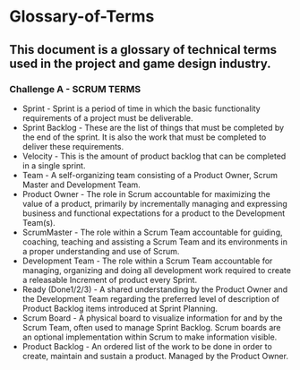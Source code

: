 # Glossary-of-Terms

## This document is a glossary of technical terms used in the project and game design industry.

### Challenge A - SCRUM TERMS


* Sprint - Sprint is a period of time in which the basic functionality requirements of a project must be deliverable.
* Sprint Backlog - These are the list of things that must be completed by the end of the sprint. It is also the work that must be completed to deliver these requirements.
* Velocity - This is the amount of product backlog that can be completed in a single sprint.
* Team - A self-organizing team consisting of a Product Owner, Scrum Master and Development Team.
* Product Owner - The role in Scrum accountable for maximizing the value of a product, primarily by incrementally managing and expressing business and functional expectations for a product to the Development Team(s).
* ScrumMaster - The role within a Scrum Team accountable for guiding, coaching, teaching and assisting a Scrum Team and its environments in a proper understanding and use of Scrum.
* Development Team - The role within a Scrum Team accountable for managing, organizing and doing all development work required to create a releasable Increment of product every Sprint.
* Ready (Done1/2/3) - A shared understanding by the Product Owner and the Development Team regarding the preferred level of description of Product Backlog items introduced at Sprint Planning.
* Scrum Board - A physical board to visualize information for and by the Scrum Team, often used to manage Sprint Backlog. Scrum boards are an optional implementation within Scrum to make information visible.
* Product Backlog - An ordered list of the work to be done in order to create, maintain and sustain a product. Managed by the Product Owner.
